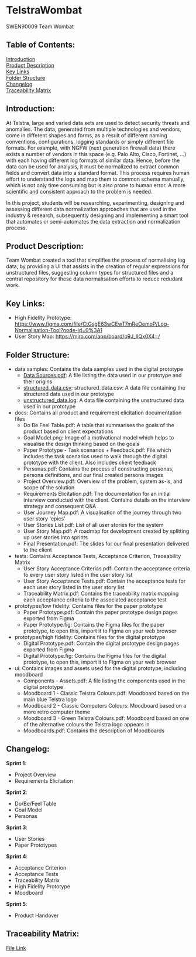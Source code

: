 # TelstraWombat
SWEN90009 Team Wombat

## Table of Contents:

<a href="#Intro">Introduction</a><br>
<a href="#Description">Product Description</a><br>
<a href="#Links">Key Links</a><br>
<a href="#Structure">Folder Structure</a><br>
<a href="#Changelog">Changelog</a><br>
<a href="#Matrix">Traceability Matrix</a><br>

<h2 id="Intro">Introduction:</h2>

At Telstra, large and varied data sets are used to detect security threats and anomalies. The data, generated from multiple technologies and vendors, come in different shapes and forms, as a result of different naming conventions, configurations, logging standards or simply different file formats. For example, with NGFW (next generation firewall data) there exists a number of vendors in this space (e.g. Palo Alto, Cisco, Fortinet, ...) with each having different log formats of similar data. Hence, before the data can be used for analysis, it must be normalized to extract common fields and convert data into a standard format. This process requires human effort to understand the logs and map them to common schema manually, which is not only time consuming but is also prone to human error. A more scientific and consistent approach to the problem is needed.



In this project, students will be researching, experimenting, designing and assessing different data normalization approaches that are used in the industry & research, subsequently designing and implementing a smart tool that automates or semi-automates the data extraction and normalization process.  

<h2 id="Description">Product Description:</h2>

Team Wombat created a tool that simplifies the process of normalising log data, by providing a UI that assists in the creation of regular expressions for unstructured files, suggesting column types for structured files and a central repository for these data normalisation efforts to reduce redudant work.


<h2 id="Links">Key Links:</h2>

- High Fidelity Prototype: https://www.figma.com/file/CtGsgE63wCEwT7mReOemoP/Log-Normalisation-Tool?node-id=0%3A1
- User Story Map: https://miro.com/app/board/o9J_lIQx0X4=/

<h2 id="Structure">Folder Structure:</h2>

- data samples: Contains the data samples used in the digital prototype
  * [Data Sources.pdf](data%20samples/Data%20Sources.pdf): A file listing the data used in our prototype and their origins
  * [structured_data.csv](data%20samples/structured_data.csv): structured_data.csv: A data file containing the structured data used in our prototype
  * [unstructured_data.log](data%20samples/unstructured_data.log): A data file containing the unstructured data used in our prototype
- docs: Contains all product and requirement elicitation documentation files
  * Do Be Feel Table.pdf: A table that summarises the goals of the product based on client expectations
  * Goal Model.png: Image of a motivational model which helps to visualise the design thinking based on the goals
  * Paper Prototype - Task scenarios + Feedback.pdf: File which includes the task scenarios used to walk through the digital prototype with the client. Also includes client feedback
  * Personas.pdf: Contains the process of constructing personas, persona definitions, and our final created persona images
  * Project Overview.pdf: Overview of the problem, system as-is, and scope of the solution
  * Requirements Elicitation.pdf: The documentation for an initial interview conducted with the client. Contains details on the interview strategy and consequent Q&A
  * User Journey Map.pdf: A visualisation of the journey through two user story 'epics'
  * User Stories List.pdf: List of all user stories for the system
  * User Story Map.pdf: A roadmap for development created by splitting up user stories into sprints
  * Final Presentation.pdf: The slides for our final presentation delivered to the client
- tests: Contains Acceptance Tests, Acceptance Criterion, Traceability Matrix
  * User Story Acceptance Criterias.pdf: Contain the acceptance criteria fo every user story listed in the user story list
  * User Story Acceptance Tests.pdf: Contain the acceptance tests for each user story listed in the user story list
  * Traceability Matrix.pdf: Contains the traceability matrix mapping each acceptance criteria to the associated acceptance test
- prototypes/low fidelity: Contains files for the paper prototype
  * Paper Prototype.pdf: Contain the paper prototype design pages exported from Figma
  * Paper Prototype.fig: Contains the Figma files for the paper prototype, to open this, import it to Figma on your web browser
- prototypes/high fidelity: Contains files for the digital prototype
  * Digital Prototype.pdf: Contain the digital prototype design pages exported from Figma
  * Digital Prototype.fig: Contains the Figma files for the digital prototype, to open this, import it to Figma on your web browser
- ui: Contains images and assets used for the digital prototype, including moodboard
  * Components - Assets.pdf: A file listing the components used in the digital prototype
  * Moodboard 1 - Classic Telstra Colours.pdf: Moodboard based on the main blue Telstra logo 
  * Moodboard 2 - Classic Computers Colours: Moodboard based on a more retro computer theme
  * Moodboard 3 - Green Telstra Colours.pdf: Moodboard based on one of the alternative colours the Telstra logo appears in 
  * Moodboards.pdf: Contains the description of Moodboards

<h2 id="Changelog">Changelog:</h2>

**Sprint 1**:
- Project Overview
- Requirements Elicitation

**Sprint 2**:
- Do/Be/Feel Table
- Goal Model
- Personas

**Sprint 3**:
 - User Stories
 - Paper Prototypes

**Sprint 4**:
 - Acceptance Criterion
 - Acceptance Tests
 - Traceability Matrix
 - High Fidelity Prototype
 - Moodboard

**Sprint 5**:
- Product Handover

<h2 id="Matrix">Traceability Matrix:</h2>

[File Link](tests/Traceability%20Matrix.pdf)
